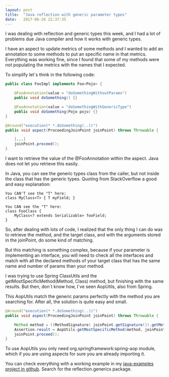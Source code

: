 ```yaml
---
layout: post
title:  "Java reflection with generic parameter types"
date:   2017-06-26 22:37:35
---
```

I was dealing with reflection and generic types this week, and I had a lot of problems due Java compiler and how it works with generic types.

I have an aspect to update metrics of some methods and I wanted to add an annotation to some methods to put an specific name in that metrics. Everything was working fine, since I found that some of my methods were not populating the metrics with the names that I expected.

To simplify let´s think in the following code:
```java
public class FooImpl implements Foo<Pojo> {

    @FooAnnotation(value = "doSomethingWithoutParams")
    public void doSomething() {}

    @FooAnnotation(value = "doSomethingWithGenericType")
    public void doSomething(Pojo pojo) {}
}
```

```java
@Around("execution(* *.doSomething(..))")
public void aspect(ProceedingJoinPoint joinPoint) throws Throwable {

    [...]
    joinPoint.proceed();
}
```

I want to retrieve the value of the @FooAnnotation within the aspect. Java does not let you retrieve this easily.

In Java, you can see the generic types class from the caller, but not inside the class that has the generic types. Quoting from StackOverflow a good and easy explanation:
```
You CAN'T see the "T" here:
class MyClass<T> { T myField; }

You CAN see the "T" here:
class FooClass {
    MyClass<? extends Serializable> fooField;
}
```

So, after dealing with lots of code, I realized that the only thing I can do was to retrieve the method, and the target class, and with the arguments stored in the joinPoint, do some kind of matching.

But this matching is something complex, because if your parameter is implementing an interface, you will need to check all the interfaces and match with all the declared methods of your target class that has the same name and number of params than your method.

I was trying to use Spring ClassUtils and the getMostSpecificMethod(Method, Class) method, but finishing with the same results. But then, don´t know how, I´ve seen AopUtils, also from Spring.

This AopUtils match the generic params perfectly with the method you are searching for. After all, the solution is quite easy and small.

```java
@Around("execution(* *.doSomething(..))")
public void aspect(ProceedingJoinPoint joinPoint) throws Throwable {

    Method method = ((MethodSignature) joinPoint.getSignature()).getMethod();
    Assertion.result = AopUtils.getMostSpecificMethod(method, joinPoint.getTarget().getClass()).getAnnotation(FooAnnotation.class).value();
    joinPoint.proceed();
}
```

To use AopUtils you only need org.springframework:spring-aop module, which if you are using aspects for sure you are already importing it.

You can check everything with a working example in my [java-examples project in github](https://github.com/caay2000/java-examples). Search for the reflection.generics package.